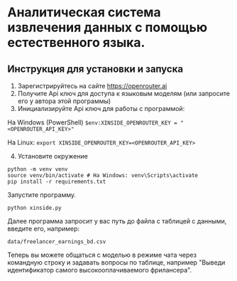# Аналитическая система извлечения данных с помощью естественного языка.

## Инструкция для установки и запуска
1. Зарегистрируйтесь на сайте https://openrouter.ai
2. Получите Api ключ для доступа к языковым моделям (или запросите его у автора  этой программы)
3. Инициализируйте Api ключ для работы с программой:

На Windows (PowerShell)
`$env:XINSIDE_OPENROUTER_KEY = "<OPENROUTER_API_KEY>"`

На Linux:
`export XINSIDE_OPENROUTER_KEY=<OPENROUTER_API_KEY>`

4. Установите окружение
```
python -m venv venv
source venv/bin/activate # На Windows: venv\Scripts\activate
pip install -r requirements.txt
``` 

Запустите программу. 

`python xinside.py`

Далее программа запросит у вас путь до файла с таблицей с данными, введите его, например:

`data/freelancer_earnings_bd.csv`

Теперь вы можете общаться с моделью в режиме чата через командную строку и задавать вопросы по таблице, например "Выведи идентификатор самого высокооплачиваемого фрилансера".
